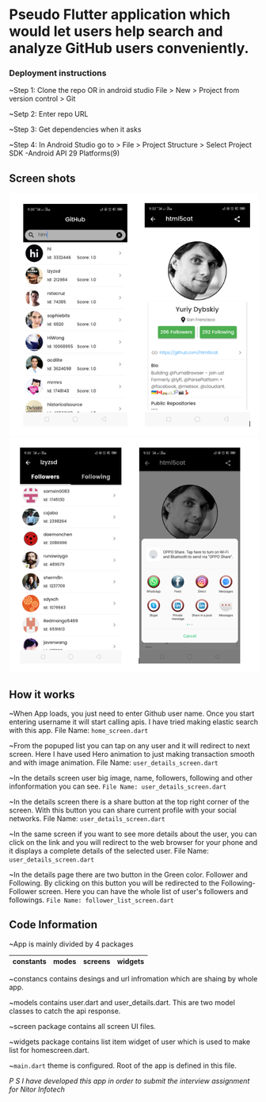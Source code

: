 # Pseudo Flutter application which would let users help search and analyze GitHub users conveniently.

### Deployment instructions
~Step 1: Clone the repo OR in android studio File > New > Project from version control > Git

~Setp 2: Enter repo URL

~Step 3: Get dependencies when it asks

~Step 4: In Android Studio go to > File > Project Structure > Select Project SDK -Android API 29 Platforms(9)

## Screen shots

![LCO Mascot](https://github.com/him123/nitorAssignment/blob/master/nitor_assignment/ss/12.PNG)
![LCO Mascot](https://github.com/him123/nitorAssignment/blob/master/nitor_assignment/ss/23_.PNG)


## How it works

~When App loads, you just need to enter Github user name. Once you start entering username it will start calling apis. I have tried making elastic search with this app. File Name: `home_screen.dart`

~From the popuped list you can tap on any user and it will redirect to next screen. Here I have used Hero animation to just making transaction smooth and with image animation. File Name: `user_details_screen.dart`

~In the details screen user big image, name, followers, following and other infonformation you can see. `File Name: user_details_screen.dart`

~In the details screen there is a share button at the top right corner of the screen. With this button you can share current profile with your social networks. File Name: `user_details_screen.dart`

~In the same screen if you want to see more details about the user, you can click on the link and you will redirect to the web browser for your phone and it displays a complete details of the selected user. File Name: `user_details_screen.dart`

~In the details page there are two button in the Green color. Follower and Following. By clicking on this button you will be redirected to the Following-Follower screen. Here you can have the whole list of user's followers and followings. `File Name: follower_list_screen.dart`

## Code Information

~App is mainly divided by 4 packages 

constants|modes|screens|widgets
|---|---|---|---|

~constancs contains desings and url infromation which are shaing by whole app.

~models contains user.dart and user_details.dart. This are two model classes to catch the api response.

~screen package contains all screen UI files.

~widgets package contains list item widget of user which is used to make list for homescreen.dart.

~`main.dart` theme is configured. Root of the app is defined in this file.


_P S I have developed this app in order to submit the interview assignment for Nitor Infotech_


